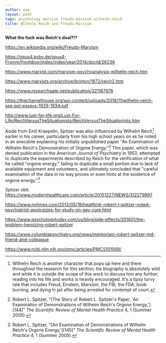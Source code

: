 ```yaml
---
author: una
layout: post
tags: psychology marxism freudo-marxism wilhelm-reich
title: Wilhelm Reich and Freudo-Marxism
---
```


**What the fuck was Reich's deal?!?**

<https://en.wikipedia.org/wiki/Freudo-Marxism>

<https://opus4.kobv.de/opus4-Fromm/frontdoor/index/index/year/2014/docId/26236>

<https://www.marxist.com/marxism-psychoanalysis-wilhelm-reich.htm>

<https://www.marxists.org/archive/brinton/1972/reich2.htm>

<https://www.researchgate.net/publication/321187976>

<https://thecharnelhouse.org/wp-content/uploads/2016/11/wilhelm-reich-sex-pol-essays-1929-1934.pdf>

<http://www.lust-for-life.org/Lust-For-Life/ReichVersusTheSituationists/ReichVersusTheSituationists.htm>

Aside from Emil Kraepelin, Spitzer was also influenced by Wilhelm Reich[^161]
earlier in his career, particularly from his high school years on as he noted in
an anecdote explaining his initially unpublished paper "An Examination of
Wilhelm Reich's Demonstration of Orgone Energy."[^159] This paper, which was
denied publication in the _American Journal of Psychiatry_ in 1953, attempted to
duplicate the experiments described by Reich for the verification of what he
called "orgone energy," failing to duplicate a small portion due to lack of
available equipment and volunteers, and ultimately concluded that "careful
examination of the data in no way proves or even hints at the existence of
orgone energy."[^160]

[^159]: Robert L. Spitzer, "[The Story of Robert L. Spitzer's Paper, 'An
        Examination of Demonstrations of Wilhelm Reich's Orgone Energy,'][144]"
        _The Scientific Review of Mental Health Practice_ 4, 1 (Summer 2005).

[^160]: Robert L. Spitzer, "[An Examination of Demonstrations of Wilhelm Reich's
        Orgone Energy,'][145]" _The Scientific Review of Mental Health Practice_
        4, 1 (Summer 2005).

[^161]: Wilhelm Reich is another character that pops up here and there
        throughout the research for this section; his biography is absolutely
        wild and while it is outside the scope of this work to discuss him any
        further, reading into his life and works is heavily encouraged. It's a
        tipsy turvy tale that includes Freud, Einstein, Marxism, the FBI, the
        FDA, book burning, and dying in jail after being arrested for contempt
        of court.

Spitzer obit.
<https://www.modernhealthcare.com/article/20151227/NEWS/312279997>

<https://www.nytimes.com/2012/05/19/health/dr-robert-l-spitzer-noted-psychiatrist-apologizes-for-study-on-gay-cure.html>

<https://www.psychologytoday.com/us/blog/side-effects/201601/the-problem-heroizing-robert-spitzer>

<https://www.columbiapsychiatry.org/news/memoriam-robert-spitzer-md-friend-and-colleague>

<https://www.ncbi.nlm.nih.gov/pmc/articles/PMC5101569/>
